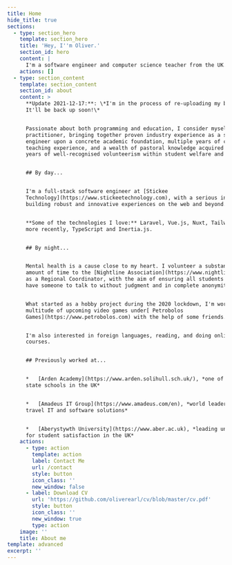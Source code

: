 ```yaml
---
title: Home
hide_title: true
sections:
  - type: section_hero
    template: section_hero
    title: 'Hey, I''m Oliver.'
    section_id: hero
    content: |
      I'm a software engineer and computer science teacher from the UK.
    actions: []
  - type: section_content
    template: section_content
    section_id: about
    content: >
      **Update 2021-12-17:**: \*I'm in the process of re-uploading my blog.
      It'll be back up soon!\*


      Passionate about both programming and education, I consider myself a dual
      practitioner, bringing together proven industry experience as a software
      engineer upon a concrete academic foundation, multiple years of classroom
      teaching experience, and a wealth of pastoral knowledge acquired from
      years of well-recognised volunteerism within student welfare and support.


      ## By day...


      I'm a full-stack software engineer at [Stickee
      Technology](https://www.stickeetechnology.com), with a serious interest in
      building robust and innovative experiences on the web and beyond.


      **Some of the technologies I love:** Laravel, Vue.js, Nuxt, Tailwind, and
      more recently, TypeScript and Inertia.js.


      ## By night...


      Mental health is a cause close to my heart. I volunteer a substantial
      amount of time to the [Nightline Association](https://www.nightline.ac.uk)
      as a Regional Coordinator, with the aim of ensuring all students in Wales
      have someone to talk to without judgment and in complete anonymity.


      What started as a hobby project during the 2020 lockdown, I'm working on a
      multitude of upcoming video games under[ Petrobolos
      Games](https://www.petrobolos.com) with the help of some friends.


      I'm also interested in foreign languages, reading, and doing online
      courses.


      ## Previously worked at...


      *   [Arden Academy](https://www.arden.solihull.sch.uk/), *one of the top
      state schools in the UK*


      *   [Amadeus IT Group](https://www.amadeus.com/en), *world leader of
      travel IT and software solutions*


      *   [Aberystywth University](https://www.aber.ac.uk), *leading university
      for student satisfaction in the UK*
    actions:
      - type: action
        template: action
        label: Contact Me
        url: /contact
        style: button
        icon_class: ''
        new_window: false
      - label: Download CV
        url: 'https://github.com/oliverearl/cv/blob/master/cv.pdf'
        style: button
        icon_class: ''
        new_window: true
        type: action
    image: ''
    title: About me
template: advanced
excerpt: ''
---
```

